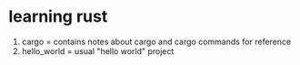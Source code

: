 # learning rust

1. cargo = contains notes about cargo and cargo commands for reference
2. hello_world = usual "hello world" project
